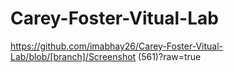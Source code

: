 # Carey-Foster-Vitual-Lab
https://github.com/imabhay26/Carey-Foster-Vitual-Lab/blob/[branch]/Screenshot (561)?raw=true
